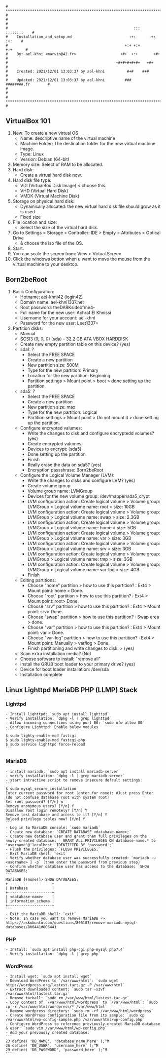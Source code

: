 ```
# **************************************************************************** #
#                                                                              #
#                                                         :::      ::::::::    #
#    Installation_and_setup.md                          :+:      :+:    :+:    #
#                                                     +:+ +:+         +:+      #
#    By: ael-khni <marvin@42.fr>                    +#+  +:+       +#+         #
#                                                 +#+#+#+#+#+   +#+            #
#    Created: 2021/12/01 13:03:37 by ael-khni          #+#    #+#              #
#    Updated: 2021/12/01 13:03:37 by ael-khni         ###   ########.fr        #
#                                                                              #
# **************************************************************************** #
```

## VirtualBox 101

1. New: To create a new virtual OS
	- Name: descriptive name of the virtual machine
	- Machine Folder: The destination folder for the new virtual machine image.
	- Type: Linux
	- Version: Debian (64-bit)
2. Memory size: Select of RAM to be allocated.
3. Hard disk:
	- Create a virtual hard disk now.
4. Hard disk file type:
	- VDI (VirtualBox Disk Image) < choose this.
	- VHD (Virtual Hard Disk)
	- VMDK (Virtual Machine Disk)
5. Storage on physical hard disk:
	- Dynamically allocated: the new virtual hard disk file should grow as it is used
	- Fixed size
6. File location and size:
	- Select the size of the virtual hard disk.
7. Go to Settings > Storage > Controller: IDE > Empty > Attributes > Optical Drive
	- & choose the iso file of the OS.
8. Start.
9. You can scale the screen from: View > Virtual Screen.
10. Click the windows botton when u want to move the mouse from the virtual machine to your desktop.

## Born2beRoot

1. Basic Configuration:
	- Hotname: ael-khni42 (login42)
	- Domain name: ael-khni1337.net
	- Root password: theDARKsideofme4-
	- Full name for the new user: Achraf El Khnissi
	- Username for your account: ael-khni
	- Password for the new user: Leet1337+
2. Partition disks:
	- Manual
	- SCSI3 (0, 0, 0) (sda) - 32.2 GB ATA VBOX HARDDISK
	- Create new empty partition table on this device? (yes)
	- sda1: ?
		- Select the FREE SPACE
		- Create a new partition
		- New partition size: 500M
		- Type for the new partition: Primary
		- Location for the new partition: Beginning
		- Partition settings > Mount point > boot > done setting up the partition.
	- sda5: ?
		- Select the FREE SPACE
		- Create a new partition
		- New partition size: max
		- Type for the new partition: Logical
		- Partition settings > Mount point > Do not mount it > done setting up the partition.
	- Configure encrypted valumes:
		- Write the changes to disk and configure encryptedd volumes? (yes)
		- Create encrypted valumes
		- Devices to encrypt: (sda5)
		- Done setting up the partition
		- Finish
		- Really erase the data on sda5? (yes)
		- Encryption passshrase: Born2beRoot
	- Configure the Logical Volume Manager (LVM):
		- Write the changes to disks and configure LVM? (yes)
		- Create volume group
		- Volume group name: LVMGroup
		- Devices for the new volume group: /dev/mapper/sda5_crypt
		- LVM configuration action: Create logical volume > Volume group: LVMGroup > Logical volume name: root > size: 10GB
		- LVM configuration action: Create logical volume > Volume group: LVMGroup > Logical volume name: swap > size: 2.3GB
		- LVM configuration action: Create logical volume > Volume group: LVMGroup > Logical volume name: home > size: 5GB
		- LVM configuration action: Create logical volume > Volume group: LVMGroup > Logical volume name: var > size: 3GB
		- LVM configuration action: Create logical volume > Volume group: LVMGroup > Logical volume name: srv > size: 3GB
		- LVM configuration action: Create logical volume > Volume group: LVMGroup > Logical volume name: tmp > size: 3GB
		- LVM configuration action: Create logical volume > Volume group: LVMGroup > Logical volume name: var-log > size: 4GB
		- Finish
	- Editing partitions:
		- Choose "home" partition > how to use this partition? : Ext4 > Mount point: home > Done.
		- Choose "root" partition > how to use this partition? : Ext4 > Mount point: root> Done.
		- Choose "srv" partition > how to use this partition? : Ext4 > Mount point: srv> Done.
		- Choose "swap" partition > how to use this partition? : Swap erea > done.
		- Choose "var" partition > how to use this partition? : Ext4 > Mount point: var > Done.
		- Choose "var-log" partition > how to use this partition? : Ext4 > Mount point: Manually > var/log > Done.
		- Finish partitioning and write changes to disk. > (yes)
	- Scan extra installation media? (No)
	- Choose software to install: "remove all"
	- Install the GRUB boot loader to your primary drive? (yes)
	- Device for boot loader installation: /dev/sda
	- Installation complete

## Linux Lighttpd MariaDB PHP (LLMP) Stack

### Lighttpd
	- Install lighttpd: `sudo apt install lighttpd`
	- Verify installation: `dpkg -l | grep lighttpd`
	- Allow incoming connections using port 80: `sudo ufw allow 80`
	- Configure Lighttpd: Enable below modules
	```
	$ sudo lighty-enable-mod fastcgi
	$ sudo lighty-enable-mod fastcgi-php
	$ sudo service lighttpd force-reload
	``` 
### MariaDB 
	- install mariadb: `sudo apt install mariadb-server`
	- verify installation: `dpkg -l | grep mariadb-server`
	- start intractive script to remove insecure default settings:
	```
	$ sudo mysql_secure_installation
	Enter current password for root (enter for none): #Just press Enter (do not confuse database root with system root)
	Set root password? [Y/n] n
	Remove anonymous users? [Y/n] Y
	Disallow root login remotely? [Y/n] Y
	Remove test database and access to it? [Y/n] Y
	Reload privilege tables now? [Y/n] Y
	```
	- Log in to MariaDB console: `sudo mariadb`
	- Create new database: `CREATE DATABASE <database-name>;`
	- Create new database user and grant them full privileges on the newly-created database: ` GRANT ALL PRIVILEGES ON database-name.* to 'username'@'localhost' IDENTIFIED BY 'password';`
	- Flush the privileges: `FLUSH PRIVILEGES;`
	- Exit MariaDB shell: `exit`
	- Verify whether database user was successfully created: `mariadb -u <username> ] -p` (then enter the password from previous step)
	- Confirm whether database user has access to the database: `SHOW DATABASES;`
	```
	MariaDB [(none)]> SHOW DATABASES;
	+--------------------+
	| Database           |
	+--------------------+
	| <database-name>    |
	| information_schema |
	+--------------------+
	```
	- Exit the MariaDB shell: `exit`
	- Note: In case you want to remove MariaDB -> https://askubuntu.com/questions/806107/remove-mariadb-mysql-databases/806441#806441
###  PHP
	- Install: `sudo apt install php-cgi php-mysql php7.4`
	- Verify installation: `dpkg -l | grep php`
### WordPress
	- Install wget: `sudo apt install wget`
	- Download WordPress to `/var/www/html`: `sudo wget http://wordpress.org/lastest.tart.gz -P /var/www/html`
	- Extract downloaded content: `sudo tar -xzvf /var/www/html/lastest.tar.gz`
	- Remove tarball: `sudo rm /var/www/html/lastest.tar.gz`
	- Copy content of `/var/www/html/wordpress` to `/var/www/html`: `sudo cp -r /var/www/html/wordpress/* /var/www/html`
	- Remove wordpress directory: `sudo rm -rf /var/www/html/wordpress`
	- Create WordPress configuration file from its sample: `sudo cp /var/www/html/wp-config-sample.php /var/www/html/wp-config.php`
	- Configure WordPress to reference previously-created MariaDB database & user: `sudo vim /var/www/html/wp-config.php`
	- Add your prevously created database:
	```
	23 define( 'DB_NAME', 'database_name_here' );^M
	26 define( 'DB_USER', 'username_here' );^M
	29 define( 'DB_PASSWORD', 'password_here' );^M
	```
